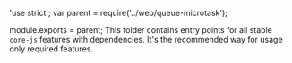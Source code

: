 'use strict';
var parent = require('../web/queue-microtask');

module.exports = parent;
This folder contains entry points for all stable `core-js` features with dependencies. It's the recommended way for usage only required features.
